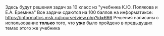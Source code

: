 Здесь будут решения задач за 10 класс из "учебника К.Ю. Полякова и Е.А. Еремина"
Все задачи сдаются на 100 баллов на информатиксе: https://informatics.msk.ru/course/view.php?id=666
Решения написаны с использование **только** того, что **уже** было пройдено в предыдущих темах этого же учебника
